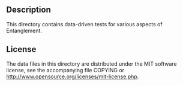 Description
------------

This directory contains data-driven tests for various aspects of Entanglement.

License
--------

The data files in this directory are distributed under the MIT software
license, see the accompanying file COPYING or
http://www.opensource.org/licenses/mit-license.php.

